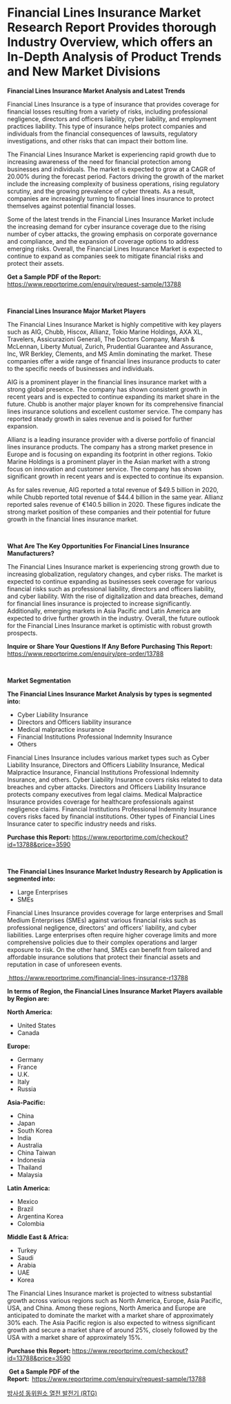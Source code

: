 <p><h1>Financial Lines Insurance Market Research Report Provides thorough Industry Overview, which offers an In-Depth Analysis of Product Trends and New Market Divisions</h1></p><p><strong>Financial Lines Insurance Market Analysis and Latest Trends</strong></p>
<p><p>Financial Lines Insurance is a type of insurance that provides coverage for financial losses resulting from a variety of risks, including professional negligence, directors and officers liability, cyber liability, and employment practices liability. This type of insurance helps protect companies and individuals from the financial consequences of lawsuits, regulatory investigations, and other risks that can impact their bottom line.</p><p>The Financial Lines Insurance Market is experiencing rapid growth due to increasing awareness of the need for financial protection among businesses and individuals. The market is expected to grow at a CAGR of 20.00% during the forecast period. Factors driving the growth of the market include the increasing complexity of business operations, rising regulatory scrutiny, and the growing prevalence of cyber threats. As a result, companies are increasingly turning to financial lines insurance to protect themselves against potential financial losses.</p><p>Some of the latest trends in the Financial Lines Insurance Market include the increasing demand for cyber insurance coverage due to the rising number of cyber attacks, the growing emphasis on corporate governance and compliance, and the expansion of coverage options to address emerging risks. Overall, the Financial Lines Insurance Market is expected to continue to expand as companies seek to mitigate financial risks and protect their assets.</p></p>
<p><strong>Get a Sample PDF of the Report:&nbsp;</strong> <a href="https://www.reportprime.com/enquiry/request-sample/13788">https://www.reportprime.com/enquiry/request-sample/13788</a></p>
<p>&nbsp;</p>
<p><strong>Financial Lines Insurance Major Market Players</strong></p>
<p><p>The Financial Lines Insurance Market is highly competitive with key players such as AIG, Chubb, Hiscox, Allianz, Tokio Marine Holdings, AXA XL, Travelers, Assicurazioni Generali, The Doctors Company, Marsh & McLennan, Liberty Mutual, Zurich, Prudential Guarantee and Assurance, Inc, WR Berkley, Clements, and MS Amlin dominating the market. These companies offer a wide range of financial lines insurance products to cater to the specific needs of businesses and individuals.</p><p>AIG is a prominent player in the financial lines insurance market with a strong global presence. The company has shown consistent growth in recent years and is expected to continue expanding its market share in the future. Chubb is another major player known for its comprehensive financial lines insurance solutions and excellent customer service. The company has reported steady growth in sales revenue and is poised for further expansion.</p><p>Allianz is a leading insurance provider with a diverse portfolio of financial lines insurance products. The company has a strong market presence in Europe and is focusing on expanding its footprint in other regions. Tokio Marine Holdings is a prominent player in the Asian market with a strong focus on innovation and customer service. The company has shown significant growth in recent years and is expected to continue its expansion.</p><p>As for sales revenue, AIG reported a total revenue of $49.5 billion in 2020, while Chubb reported total revenue of $44.4 billion in the same year. Allianz reported sales revenue of €140.5 billion in 2020. These figures indicate the strong market position of these companies and their potential for future growth in the financial lines insurance market.</p></p>
<p>&nbsp;</p>
<p><strong>What Are The Key Opportunities For Financial Lines Insurance Manufacturers?</strong></p>
<p><p>The Financial Lines Insurance market is experiencing strong growth due to increasing globalization, regulatory changes, and cyber risks. The market is expected to continue expanding as businesses seek coverage for various financial risks such as professional liability, directors and officers liability, and cyber liability. With the rise of digitalization and data breaches, demand for financial lines insurance is projected to increase significantly. Additionally, emerging markets in Asia Pacific and Latin America are expected to drive further growth in the industry. Overall, the future outlook for the Financial Lines Insurance market is optimistic with robust growth prospects.</p></p>
<p><strong>Inquire or Share Your Questions If Any Before Purchasing This Report:</strong> <a href="https://www.reportprime.com/enquiry/pre-order/13788">https://www.reportprime.com/enquiry/pre-order/13788</a></p>
<p>&nbsp;</p>
<p><strong>Market Segmentation</strong></p>
<p><strong>The Financial Lines Insurance Market Analysis by types is segmented into:</strong></p>
<p><ul><li>Cyber Liability Insurance</li><li>Directors and Officers liability insurance</li><li>Medical malpractice insurance</li><li>Financial Institutions Professional Indemnity Insurance</li><li>Others</li></ul></p>
<p><p>Financial Lines Insurance includes various market types such as Cyber Liability Insurance, Directors and Officers Liability Insurance, Medical Malpractice Insurance, Financial Institutions Professional Indemnity Insurance, and others. Cyber Liability Insurance covers risks related to data breaches and cyber attacks. Directors and Officers Liability Insurance protects company executives from legal claims. Medical Malpractice Insurance provides coverage for healthcare professionals against negligence claims. Financial Institutions Professional Indemnity Insurance covers risks faced by financial institutions. Other types of Financial Lines Insurance cater to specific industry needs and risks.</p></p>
<p><strong>Purchase this Report:&nbsp;</strong><a href="https://www.reportprime.com/checkout?id=13788&price=3590">https://www.reportprime.com/checkout?id=13788&price=3590</a></p>
<p>&nbsp;</p>
<p><strong>The Financial Lines Insurance Market Industry Research by Application is segmented into:</strong></p>
<p><ul><li>Large Enterprises</li><li>SMEs</li></ul></p>
<p><p>Financial Lines Insurance provides coverage for large enterprises and Small Medium Enterprises (SMEs) against various financial risks such as professional negligence, directors' and officers' liability, and cyber liabilities. Large enterprises often require higher coverage limits and more comprehensive policies due to their complex operations and larger exposure to risk. On the other hand, SMEs can benefit from tailored and affordable insurance solutions that protect their financial assets and reputation in case of unforeseen events.</p></p>
<p><a href="https://www.reportprime.com/financial-lines-insurance-r13788">&nbsp;https://www.reportprime.com/financial-lines-insurance-r13788</a></p>
<p><strong>In terms of Region, the Financial Lines Insurance Market Players available by Region are:</strong></p>
<p>
    <p> <strong> North America: </strong>
        <ul>
            <li>United States</li>
            <li>Canada</li>
        </ul>
        </p> 
    <p> <strong> Europe: </strong>
        <ul>
            <li>Germany</li>
            <li>France</li>
            <li>U.K.</li>
            <li>Italy</li>
            <li>Russia</li>
        </ul>
        </p> 
    <p> <strong> Asia-Pacific: </strong>
        <ul>
            <li>China</li>
            <li>Japan</li>
            <li>South Korea</li>
            <li>India</li>
            <li>Australia</li>
            <li>China Taiwan</li>
            <li>Indonesia</li>
            <li>Thailand</li>
            <li>Malaysia</li>
        </ul>
        </p> 
    <p> <strong> Latin America: </strong>
        <ul>
            <li>Mexico</li>
            <li>Brazil</li>
            <li>Argentina Korea</li>
            <li>Colombia</li>
        </ul>
        </p> 
    <p> <strong> Middle East & Africa: </strong>
        <ul>
            <li>Turkey</li>
            <li>Saudi</li>
            <li>Arabia</li>
            <li>UAE</li>
            <li>Korea</li>
        </ul>
    </p>
    </p>
<p><p>The Financial Lines Insurance market is projected to witness substantial growth across various regions such as North America, Europe, Asia Pacific, USA, and China. Among these regions, North America and Europe are anticipated to dominate the market with a market share of approximately 30% each. The Asia Pacific region is also expected to witness significant growth and secure a market share of around 25%, closely followed by the USA with a market share of approximately 15%.</p></p>
<p><strong>Purchase this Report: </strong><a href="https://www.reportprime.com/checkout?id=13788&price=3590">https://www.reportprime.com/checkout?id=13788&price=3590</a></p>
<p>&nbsp;<strong>Get a Sample PDF of the Report:&nbsp;&nbsp;</strong><a href="https://www.reportprime.com/enquiry/request-sample/13788">https://www.reportprime.com/enquiry/request-sample/13788</a></p>
<p><strong></strong></p>
<p><p><a href="https://github.com/vdhdwjyp90142/Market-Research-Report-List-4/blob/main/7680989107481.md">방사성 동위원소 열전 발전기 (RTG)</a></p></p>